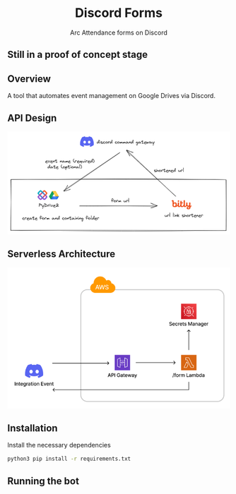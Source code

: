 <h1 align="center">
    Discord Forms
</h1>

<p align="center">
    Arc Attendance forms on Discord
</p>

## Still in a proof of concept stage

## Overview
A tool that automates event management on Google Drives via Discord.

## API Design

![](static/design.png)

## Serverless Architecture

![](static/serverless.png)

## Installation
Install the necessary dependencies
```bash
python3 pip install -r requirements.txt
```

## Running the bot
